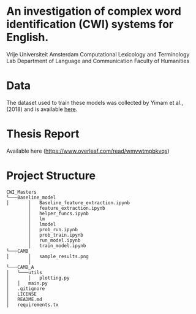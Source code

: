 # An investigation of complex word identification (CWI) systems for English.
Vrije Universiteit Amsterdam Computational Lexicology and Terminology Lab Department of Language and Communication Faculty of Humanities



# Data
The dataset used to train these models was collected by Yimam et al., (2018) and is available [here](https://www.inf.uni-hamburg.de/en/inst/ab/lt/resources/data/complex-word-identification-dataset.html).

# Thesis Report

Available here (https://www.overleaf.com/read/wmvwtmpbkvqs)

# Project Structure

```
CWI_Masters
└───Baseline_model
│       │   Baseline_feature_extraction.ipynb
        │   feature_extraction.ipynb
        │   helper_funcs.ipynb
        │   lm
        │   lmodel
        │   prob_run.ipynb
        │   prob_train.ipynb
        │   run_model.ipynb
        │   train_model.ipynb
└───CAMB
│       │   sample_results.png
        │
└───CAMB_A
│   └───utils
│       │   plotting.py
│   │   main.py
│   .gitignore
│   LICENSE
│   README.md
│   requirements.tx

```
